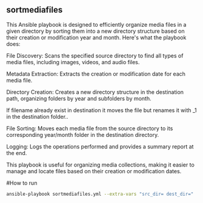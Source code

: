 ## sortmediafiles
This Ansible playbook is designed to efficiently organize media files in a given directory by sorting them into a new directory structure based on their creation or modification year and month. Here's what the playbook does:

File Discovery: Scans the specified source directory to find all types of media files, including images, videos, and audio files.

Metadata Extraction: Extracts the creation or modification date for each media file.

Directory Creation: Creates a new directory structure in the destination path, organizing folders by year and subfolders by month.

If filename already exist in destination it moves the file but renames it with _1 in the destination folder..

File Sorting: Moves each media file from the source directory to its corresponding year/month folder in the destination directory.

Logging: Logs the operations performed and provides a summary report at the end.

This playbook is useful for organizing media collections, making it easier to manage and locate files based on their creation or modification dates.

#How to run
```bash
ansible-playbook sortmediafiles.yml --extra-vars "src_dir= dest_dir="
```
